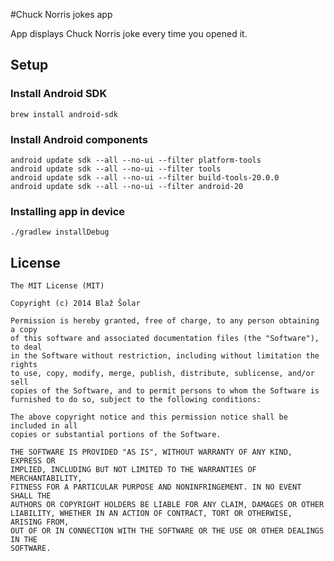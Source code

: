 #Chuck Norris jokes app

App displays Chuck Norris joke every time you opened it.

## Setup
### Install Android SDK
```
brew install android-sdk
```

### Install Android components
```
android update sdk --all --no-ui --filter platform-tools
android update sdk --all --no-ui --filter tools
android update sdk --all --no-ui --filter build-tools-20.0.0
android update sdk --all --no-ui --filter android-20
```

### Installing app in device
```
./gradlew installDebug
```

## License

    The MIT License (MIT)
    
    Copyright (c) 2014 Blaž Šolar
    
    Permission is hereby granted, free of charge, to any person obtaining a copy
    of this software and associated documentation files (the "Software"), to deal
    in the Software without restriction, including without limitation the rights
    to use, copy, modify, merge, publish, distribute, sublicense, and/or sell
    copies of the Software, and to permit persons to whom the Software is
    furnished to do so, subject to the following conditions:
    
    The above copyright notice and this permission notice shall be included in all
    copies or substantial portions of the Software.
    
    THE SOFTWARE IS PROVIDED "AS IS", WITHOUT WARRANTY OF ANY KIND, EXPRESS OR
    IMPLIED, INCLUDING BUT NOT LIMITED TO THE WARRANTIES OF MERCHANTABILITY,
    FITNESS FOR A PARTICULAR PURPOSE AND NONINFRINGEMENT. IN NO EVENT SHALL THE
    AUTHORS OR COPYRIGHT HOLDERS BE LIABLE FOR ANY CLAIM, DAMAGES OR OTHER
    LIABILITY, WHETHER IN AN ACTION OF CONTRACT, TORT OR OTHERWISE, ARISING FROM,
    OUT OF OR IN CONNECTION WITH THE SOFTWARE OR THE USE OR OTHER DEALINGS IN THE
    SOFTWARE.